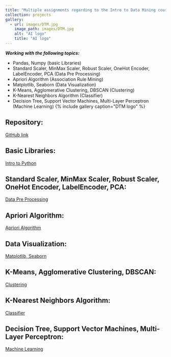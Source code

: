 ```yaml
---
title: "Multiple assignments regarding to the Intro to Data Mining course"
collection: projects
gallery:
  - url: images/DTM.jpg
    image_path: images/DTM.jpg
    alt: "AI logo"
    title: "AI logo"
---
```

***Working with the following topics:***
- Pandas, Numpy (basic Libraries)
- Standard Scaler, MinMax Scaler, Robust Scaler, OneHot Encoder, LabelEncoder, PCA (Data Pre Processing)
- Apriori Algorithm (Association Rule Mining)
- Matplotlib, Seaborn (Data Visualization)
- K-Means, Agglomerative Clustering, DBSCAN (Clustering)
- K-Nearest Neighbors Algorithm (Classifier)
- Decision Tree, Support Vector Machines, Multi-Layer Perceptron (Machine Learning)
{% include gallery caption="DTM logo" %}

## Repository:
[GitHub link](https://github.com/mohmehdi/Introduction-to-Data-Mining)

## Basic Libraries:
[Intro to Python](https://github.com/mohmehdi/Introduction-to-Data-Mining/blob/main/HW%201%20-%20get%20to%20know%20Python/ParsaKamaliPour_HW0.ipynb)

## Standard Scaler, MinMax Scaler, Robust Scaler, OneHot Encoder, LabelEncoder, PCA:
[Data Pre Processing](https://github.com/mohmehdi/Introduction-to-Data-Mining/blob/main/HW%202%20-%20Data%20Pre%20Processing/ParsaKamaliPour_HW1.ipynb)

## Apriori Algorithm:
[Apriori Algorithm](https://github.com/mohmehdi/Introduction-to-Data-Mining/blob/main/HW%203%20-%20Association%20Rule%20Mining%20%26%20Data%20Visualization/Association%20Rule%20Mining/Apriori_algorithm.ipynb)

## Data Visualization:
[Matplotlib, Seaborn](https://github.com/mohmehdi/Introduction-to-Data-Mining/blob/main/HW%203%20-%20Association%20Rule%20Mining%20%26%20Data%20Visualization/Data%20Visualization/3rd_HW_Data-Visualization.ipynb)

## K-Means, Agglomerative Clustering, DBSCAN:
[Clustering](https://github.com/mohmehdi/Introduction-to-Data-Mining/blob/main/HW%204%20-%20Clustering/HW4_Clustering.ipynb)

## K-Nearest Neighbors Algorithm:
[Classifier](https://github.com/mohmehdi/Introduction-to-Data-Mining/blob/main/HW%205%20-%20KNN%20and%20Bayes/HW5_KNN_Bayes.ipynb)

## Decision Tree, Support Vector Machines, Multi-Layer Perceptron:
[Machine Learning](https://github.com/mohmehdi/Introduction-to-Data-Mining/blob/main/HW%206%20-%20Decision%20Tree%20%26%20SVM%20%26%20Neural%20Network/HW6.ipynb)
